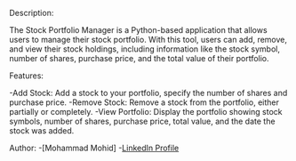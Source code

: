 Description:

The Stock Portfolio Manager is a Python-based application that allows users to manage their stock portfolio. With this tool, users can add, remove, and view their stock holdings, including information like the stock symbol, number of shares, purchase price, and the total value of their portfolio.

Features:

-Add Stock: Add a stock to your portfolio, specify the number of shares and purchase price.
-Remove Stock: Remove a stock from the portfolio, either partially or completely.
-View Portfolio: Display the portfolio showing stock symbols, number of shares, purchase price, total value, and the date the stock was added.


Author:
-[Mohammad Mohid]
-[LinkedIn Profile](https://www.linkedin.com/in/mohammad-mohid-162585361?utm_source=share&utm_campaign=share_via&utm_content=profile&utm_medium=android_app)
